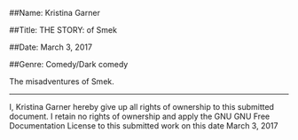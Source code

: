 ##Name: Kristina Garner

##Title: THE STORY: of Smek

##Date: March 3, 2017

##Genre: Comedy/Dark comedy

The misadventures of Smek.

<hr/>

I, Kristina Garner hereby give up all rights of ownership to this submitted document. I retain no rights of ownership and apply the GNU GNU Free Documentation License to this submitted work on this date March 3, 2017
